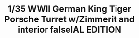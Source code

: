 ---
layout: product
title: "1/35 WWII German King Tiger Porsche Turret w/Zimmerit and interior  falseIAL EDITION"
price: "7000" 
desc: "Maketa"
img_path: "/assets/img/TAKO2046S.jpg"
brand: "N/A"
available: false
special_offer: false
new: false
soon: false
cat: "010000"
subcat: "010200"
subsubcat: "0N/A"
sifra: "TAKO2046S"
---